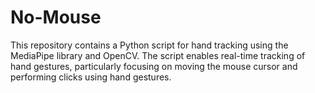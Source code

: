 # No-Mouse
This repository contains a Python script for hand tracking using the MediaPipe library and OpenCV. The script enables real-time tracking of hand gestures, particularly focusing on moving the mouse cursor and performing clicks using hand gestures.
